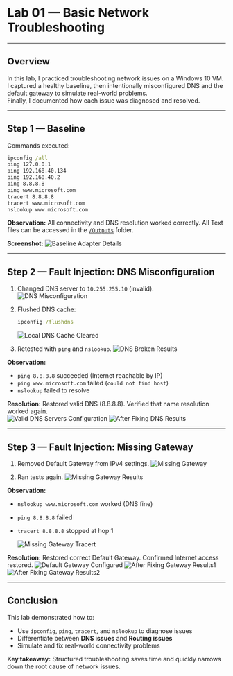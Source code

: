 # Lab 01 — Basic Network Troubleshooting

---

## Overview
In this lab, I practiced troubleshooting network issues on a Windows 10 VM.  
I captured a healthy baseline, then intentionally misconfigured DNS and the default gateway to simulate real-world problems.  
Finally, I documented how each issue was diagnosed and resolved.

---

## Step 1 — Baseline
Commands executed:
```bat
ipconfig /all
ping 127.0.0.1
ping 192.168.40.134
ping 192.168.40.2
ping 8.8.8.8
ping www.microsoft.com
tracert 8.8.8.8
tracert www.microsoft.com
nslookup www.microsoft.com
```
**Observation:** All connectivity and DNS resolution worked correctly.  All Text files can be accessed in the [`/Outputs`](./Outouts) folder.

**Screenshot:**
![Baseline Adapter Details](screenshots/baseline_adapter_details.png) 

---

## Step 2 — Fault Injection: DNS Misconfiguration
1. Changed DNS server to `10.255.255.10` (invalid).  
    ![DNS Misconfiguration](screenshots/DNS_Misconfiguration.PNG)  

2. Flushed DNS cache:  
   ```bat
   ipconfig /flushdns
   ```
    ![Local DNS Cache Cleared](screenshots/Local_DNS_Cache_Cleared.PNG)

3. Retested with `ping` and `nslookup`.
    ![DNS Broken Results](screenshots/DNS_Broken_Results.PNG)   

**Observation:**  
- `ping 8.8.8.8` succeeded (Internet reachable by IP)  
- `ping www.microsoft.com` failed (`could not find host`)  
- `nslookup` failed to resolve  

**Resolution:** Restored valid DNS (8.8.8.8). Verified that name resolution worked again.  
   ![Valid DNS Servers Configuration](screenshots/Valid_DNS_Servers_Configured.PNG)
   ![After Fixing DNS Results](screenshots/After_Fixing_DNS_Results.PNG)

---

## Step 3 — Fault Injection: Missing Gateway
1. Removed Default Gateway from IPv4 settings.
    ![Missing Gateway](screenshots/Missing_Gateway.PNG)

2. Ran tests again.
    ![Missing Gateway Results](screenshots/Missing_Gateway_Results.PNG)  

**Observation:**  
- `nslookup www.microsoft.com` worked (DNS fine)  
- `ping 8.8.8.8` failed  
- `tracert 8.8.8.8` stopped at hop 1  

   ![Missing Gateway Tracert](screenshots/missing_gateway_tracert.png)

**Resolution:** Restored correct Default Gateway. Confirmed Internet access restored. 
   ![Default Gateway Configured](screenshots/Default_Gateway_Configured.PNG)
   ![After Fixing Gateway Results1](screenshots/After_FixingGateway_Results1.PNG) 
   ![After Fixing Gateway Results2](screenshots/After_Fixing_Gateway_Results2.PNG) 
   

---

## Conclusion
This lab demonstrated how to:
- Use `ipconfig`, `ping`, `tracert`, and `nslookup` to diagnose issues  
- Differentiate between **DNS issues** and **Routing issues**  
- Simulate and fix real-world connectivity problems  

**Key takeaway:** Structured troubleshooting saves time and quickly narrows down the root cause of network issues.

